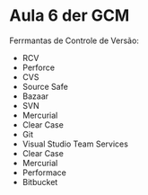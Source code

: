 # Aula 6 der GCM

Ferrmantas de Controle de Versão:

* RCV
* Perforce
* CVS
* Source Safe
* Bazaar
* SVN
* Mercurial
* Clear Case
* Git
* Visual Studio Team Services
* Clear Case
* Mercurial
* Performace
* Bitbucket

